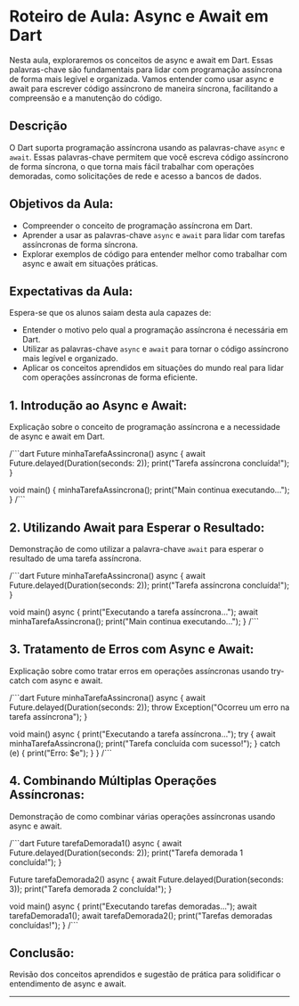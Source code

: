 # Roteiro de Aula: Async e Await em Dart

Nesta aula, exploraremos os conceitos de async e await em Dart. Essas palavras-chave são fundamentais para lidar com programação assíncrona de forma mais legível e organizada. Vamos entender como usar async e await para escrever código assíncrono de maneira síncrona, facilitando a compreensão e a manutenção do código.

## Descrição

O Dart suporta programação assíncrona usando as palavras-chave `async` e `await`. Essas palavras-chave permitem que você escreva código assíncrono de forma síncrona, o que torna mais fácil trabalhar com operações demoradas, como solicitações de rede e acesso a bancos de dados.

## Objetivos da Aula:

- Compreender o conceito de programação assíncrona em Dart.
- Aprender a usar as palavras-chave `async` e `await` para lidar com tarefas assíncronas de forma síncrona.
- Explorar exemplos de código para entender melhor como trabalhar com async e await em situações práticas.

## Expectativas da Aula:

Espera-se que os alunos saiam desta aula capazes de:

- Entender o motivo pelo qual a programação assíncrona é necessária em Dart.
- Utilizar as palavras-chave `async` e `await` para tornar o código assíncrono mais legível e organizado.
- Aplicar os conceitos aprendidos em situações do mundo real para lidar com operações assíncronas de forma eficiente.

## 1. Introdução ao Async e Await:

Explicação sobre o conceito de programação assíncrona e a necessidade de async e await em Dart.

/```dart
Future<void> minhaTarefaAssincrona() async {
  await Future.delayed(Duration(seconds: 2));
  print("Tarefa assíncrona concluída!");
}

void main() {
  minhaTarefaAssincrona();
  print("Main continua executando...");
}
/```

## 2. Utilizando Await para Esperar o Resultado:

Demonstração de como utilizar a palavra-chave `await` para esperar o resultado de uma tarefa assíncrona.

/```dart
Future<void> minhaTarefaAssincrona() async {
  await Future.delayed(Duration(seconds: 2));
  print("Tarefa assíncrona concluída!");
}

void main() async {
  print("Executando a tarefa assíncrona...");
  await minhaTarefaAssincrona();
  print("Main continua executando...");
}
/```

## 3. Tratamento de Erros com Async e Await:

Explicação sobre como tratar erros em operações assíncronas usando try-catch com async e await.

/```dart
Future<void> minhaTarefaAssincrona() async {
  await Future.delayed(Duration(seconds: 2));
  throw Exception("Ocorreu um erro na tarefa assíncrona");
}

void main() async {
  print("Executando a tarefa assíncrona...");
  try {
    await minhaTarefaAssincrona();
    print("Tarefa concluída com sucesso!");
  } catch (e) {
    print("Erro: $e");
  }
}
/```

## 4. Combinando Múltiplas Operações Assíncronas:

Demonstração de como combinar várias operações assíncronas usando async e await.

/```dart
Future<void> tarefaDemorada1() async {
  await Future.delayed(Duration(seconds: 2));
  print("Tarefa demorada 1 concluída!");
}

Future<void> tarefaDemorada2() async {
  await Future.delayed(Duration(seconds: 3));
  print("Tarefa demorada 2 concluída!");
}

void main() async {
  print("Executando tarefas demoradas...");
  await tarefaDemorada1();
  await tarefaDemorada2();
  print("Tarefas demoradas concluídas!");
}
/```

## Conclusão:

Revisão dos conceitos aprendidos e sugestão de prática para solidificar o entendimento de async e await.

---

